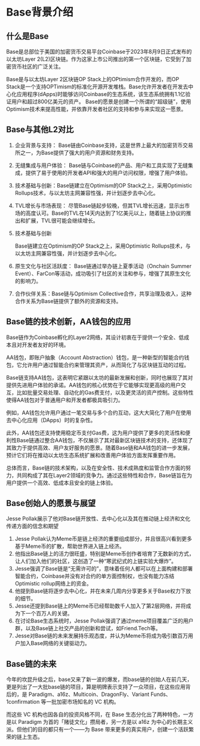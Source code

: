 # Base背景介绍

## 什么是Base

Base是总部位于美国的加密货币交易平台Coinbase于2023年8月9日正式发布的以太坊Layer 2(L2)区块链。作为这家上市公司推出的第一个区块链，它受到了加密货币社区的广泛关注。

Base是与以太坊Layer 2区块链OP Stack上的OPtimism合作开发的，而OP Stack是一个支持OPTimism的标准化开源开发堆栈。Base允许开发者在开发去中心化应用程序(dApps)时能够访问Coinbase的生态系统，该生态系统拥有1.1亿验证用户和超过800亿美元的资产。
Base的愿景是创建一个所谓的“超级链”，使用Optimism技术来提高性能，并依靠开发者社区的支持和参与来实现这一愿景。

## Base与其他L2对比

1. 企业背景与支持：
   Base链由Coinbase支持，这是世界上最大的加密货币交易所之一，为Base提供了强大的用户资源和财务支持。

2. 无缝集成与用户体验：
   Base链与Coinbase的产品、用户和工具实现了无缝集成，提供了易于使用的开发者API和强大的用户访问权限，增强了用户体验。

3. 技术基础与创新：Base链建立在Optimism的OP Stack之上，采用Optimistic Rollups技术，与以太坊主网兼容性强，并计划逐步去中心化。

4. TVL增长与市场表现：
   尽管Base链起步较晚，但其TVL增长迅速，显示出市场的高度认可。Base的TVL在14天内达到了1亿美元以上，随着链上协议的推出和扩展，TVL很可能会继续增长。

5. 技术基础与创新

   Base链建立在Optimism的OP Stack之上，采用Optimistic Rollups技术，与以太坊主网兼容性强，并计划逐步去中心化。

6. 原生文化与社区活跃度：
   Base链通过举办链上夏季活动（Onchain Summer Event）、FarCon等活动，成功吸引了社区的关注和参与，增强了其原生文化的影响力。

7. 合作伙伴关系：Base链与Optimism Collective合作，共享治理及收入，这种合作关系为Base链提供了额外的资源和支持。

## Base链的技术创新，AA钱包的应用

Base链作为Coinbase孵化的Layer2网络，其设计初衷在于提供一个安全、低成本且对开发者友好的环境。

AA钱包，即账户抽象（Account Abstraction）钱包，是一种新型的智能合约钱包，它允许用户通过智能合约来管理其资产，从而简化了与区块链互动的过程。

Base链支持AA钱包，这表明它紧跟以太坊的最新发展和创新，同时也展现了其对提供先进用户体验的承诺。AA钱包的核心优势在于它能够实现更高级的用户交互，比如批量交易处理、自动化的Gas费支付，以及更灵活的资产控制。这些特性使得AA钱包对于普通用户和开发者都极具吸引力。

例如，AA钱包允许用户通过一笔交易与多个合约互动，这大大简化了用户在使用去中心化应用（DApps）时的复杂性。

此外，AA钱包还支持使用稳定币支付Gas费，这为用户提供了更多的灵活性和便利性Base链通过整合AA钱包，不仅展示了其对最新区块链技术的支持，还体现了其致力于提供高效、用户友好服务的愿景。随着Base链和AA钱包的进一步发展，预计它们将在推动以太坊生态系统扩展和改善用户体验方面发挥重要作用。

总体而言，Base链的技术架构，以及在安全性、技术成熟度和监管合作方面的努力，共同构成了其在Layer2领域的竞争力。通过这些特性和合作，Base链旨在为用户提供一个高效、低成本且安全的链上体验。

## Base创始人的愿景与展望

Jesse Pollak展示了他对Base链开放性、去中心化以及其在推动链上经济和文化传递方面的信念和期望

1. Jesse Pollak认为Meme币是链上经济的重要组成部分，并且很高兴看到更多基于Meme币的扩散，帮助世界进入链上经济。
2. 他指出Base链上的活力很旺盛，特别是Meme币创作者培育了无数新的方式，让人们加入他们的社区，这创造了一种“寒武纪式的上链实验大爆炸”。
3. Jesse强调了Base链是“无需许可的”，意味着任何人都可以在上面构建和部署智能合约，Coinbase并没有对合约的单方面控制权，也没有能力冻结Optimistic rollup网络上的资金。
4. 他提到Base链将逐步去中心化，并在未来几周内分享更多关于Base权力下放的细节。
5. Jesse还提到Base链上的Meme币已经帮助数千人加入了第2层网络，并将成为下一个百万人的关键。
6. 在讨论Base生态系统时，Jesse Pollak强调了通过meme项目覆盖广泛的用户群，以及Base链上社交产品的创新和尝试，如Friend.Tech等。
7. Jesse对Base链的未来发展持乐观态度，并认为Meme币将成为吸引数百万用户加入Base网络的关键驱动力。

##  Base链的未来

今年的坎昆升级之后，base又来了新一波的爆发，而base链的创始人在前几天，更是列出了一大批base链的项目，算是明牌表示支持了一众项目，在这些应用背后的，是 Paradigm、a16z、Multicoin、DragonFly、Variant Funds、1confirmation 等一批加密市场知名的 VC 机构。

而这些 VC 机构也因各自的投资风格不同，在 Base 生态分化出了两种特色，一方是以 Paradigm 为首的「赌徒文化」攒局者，另一方是以 a16z 为中心的长期主义派。但他们的目的都只有一个——为 Base 带来更多的真实用户，创建一个活跃繁荣的链上生态。
